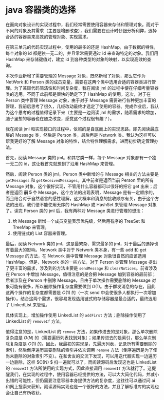 # java 容器类的选择

在面向对象设计的实现过程中，我们经常需要使用容器来存储和管理对象。而对于不同的对象及其需求（主要是增删改查），我们需要在设计时仔细分析利弊，选择合适的容器类来高效的管理对象、实现需求。

在第三单元的代码实现过程中，使用的最多的还是 HashMap，由于数据的特性，每个对象的 id 都是独一无二的，并且常常需要通过 id 来查询特定的对象。我们用 HashMap 来存储键值对，建立 id 到各种类型的对象的映射，以实现高效的查询。

本次作业新增了需要管理的 Message 对象，既然新增了对象，那么它作为 NetWork 和 Person 类的成员变量，需要在这两个类中选用合适的容器类进行管理。为了兼顾代码简洁性和时间复杂度，我在阅读 jml 的过程中便在仔细考量容器类的选用。不同于此前都是很快的确定下了 HashMap 的使用，这次，对于在 Person 类中管理 Message 对象，由于对于 Message 需要进行各种更加丰富的管理，我前后思考了很久，几经改动最终才选定了使用的容器。完成作业后，我认为这个思考的过程值得记录下来（主要是一边阅读 jml 的需求，随着需求的增加，脑子里想的容器也在随之改变，感觉这个过程很有趣？）。

我在阅读 jml 和实现接口的过程中，依照的是自底而上的实现思路，即先阅读最底层的 Message 类，然后是 Person 类，最后再是 Network 类。我认为这样可以帮我更好的了解 Message 对象的特性，结合特性理解需求，进而初步确定管理办法。

首先，阅读 Message 类的 jml。和其它类一样，每个 Message 对象都有一个独一无二的 id，这让我首先就想到了沿用 HashMap 来管理。

然后，阅读 Person 类的 jml。Person 类中新增的与 Message 相关的方法主要是 `getMessages` 和 `getReceivedMessages`。其中前者是返回当前 Person 里的所有 Message 对象，这个很好实现，不管用什么容器都可以很好的把它 get 出来；后者是返回 **前 5 个** Message，这个方法的出现表明，Message 是有一定顺序的，而且结合对于自然语言的感性理解，这大概率和消息的接收顺序有关，由于这个方法的出现，我们便不能使用无序的 HashMap 或 HashSet 来管理 Message 对象了。读完 Person 类的 jml 后，我有两种对 Message 类进行管理的想法：

1. 给 Message 新增一个成员变量表示优先级，然后用有序的 TreeSet 和 TreeMap 来管理。
2. 使用链式的 List 容器来管理。

最后，阅读 Network 类的 jml，这是最繁杂、需求最多的 jml，对于最后的选择也有着最大的影响。Network 类中对于 Network 类本身，有一些 add 和 get Message 的方法，在 Network 类中管理 Message 对象很自然的应该选用 HashMap。但是，Network 类的一些方法，对于 Person 类管理 Message 提出了更丰富的需求，涉及到的方法主要是 `sendMessage` 和 `clearNotices`。前者涉及在 Person 中增加 Message，值得注意的是会把 Message 加到容器的最前部；后者涉及在 Person 中删除 Message，且由于单次操作需要删除的 Message 对象可能有很多，所以删除操作复杂度需要做到 $O(1)$。由于群发消息的存在，因此这两个操作的复杂度都需要是 $O(1)$ 的（一次 send 中会使很多人都执行一次增加操作）。结合这两个需求，很容易发现选用链式的存储容器是最合适的，最终选用了 LinkedList 来管理。

具体实现上，增加操作使用 LinkedList 的 `addFirst` 方法；删除操作使用了 LinkedList 的 `removeIf` 方法。

值得注意的是，LinkedList 的 `remove` 方法，如果传进去的是对象，那么单次删除复杂度是 $O(N)$ 的（需要遍历列表找到对象）；如果传进去的是索引，那么单次删除复杂度是 $O(1)$ 的。因此，我最初的实现是，先遍历列表，记录所有需要删除的索引，然后倒序遍历需要删除的索引并依次调用 `remove` 方法（倒序遍历是为了使尚未删除的对象索引不变）。在和舍友的交流下发现，可以用迭代器实现一边遍历一边删除，这样 $O(N) $ 扫一遍就可以了，而阅读源码后发现这也是 LinkedList 的 `removeIf` 方法所使用的实现方式，因此直接调用 `removeIf` 方法就行了。这提醒我们，在实现的过程中，使用容器已经提供的方法，可以大大简化代码，并减小出错的可能性，但仍需要注意容器本身提供方法的复杂度，这往往可以通过问 ai 和网上搜索来获知，阅读源码实现也是一个很好的方法，并且了解标准库的实现也会让自己有所收获。
